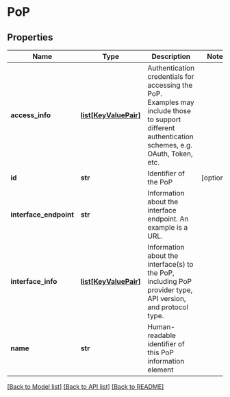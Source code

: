 # PoP

## Properties
Name | Type | Description | Notes
------------ | ------------- | ------------- | -------------
**access_info** | [**list[KeyValuePair]**](KeyValuePair.md) | Authentication credentials for accessing the PoP. Examples may include those to support different authentication schemes, e.g. OAuth, Token, etc. | 
**id** | **str** | Identifier of the PoP | [optional] 
**interface_endpoint** | **str** | Information about the interface endpoint. An example is a URL. | 
**interface_info** | [**list[KeyValuePair]**](KeyValuePair.md) | Information about the interface(s) to the PoP, including PoP provider type, API version, and protocol type. | 
**name** | **str** | Human-readable identifier of this PoP information element | 

[[Back to Model list]](../README.md#documentation-for-models) [[Back to API list]](../README.md#documentation-for-api-endpoints) [[Back to README]](../README.md)



